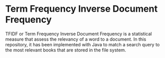 # Term Frequency Inverse Document Frequency
TFIDF or Term Frequency Inverse Document Frequency is a statistical measure that assess the relevancy of a word to a document. In this repository, it has been implemented with Java to match a search query to the most relevant books that are stored in the file system. 
